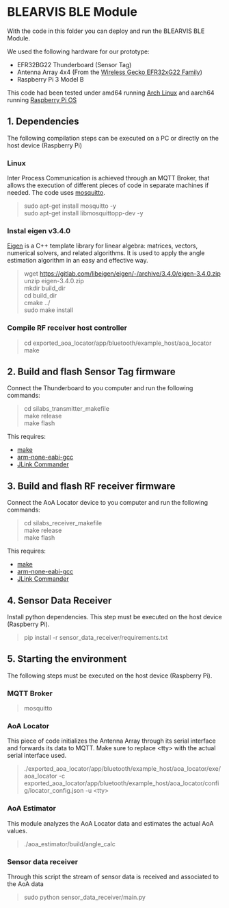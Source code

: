 # BLEARVIS BLE Module

With the code in this folder you can deploy and run the BLEARVIS BLE Module. 

We used the following hardware for our prototype:
- EFR32BG22 Thunderboard (Sensor Tag)
- Antenna Array 4x4 (From the [Wireless Gecko EFR32xG22 Family](https://www.silabs.com/wireless/gecko-series-2/efr32xg22))
- Raspberry Pi 3 Model B

This code had been tested under amd64 running [Arch Linux](https://archlinux.org/) and aarch64 running [Raspberry Pi OS](https://www.raspberrypi.com/software/)

## 1. Dependencies

The following compilation steps can be executed on a PC or directly on the host device (Raspberry Pi)

### Linux
Inter Process Communication is achieved through an MQTT Broker, that allows the execution of different pieces of code in separate machines if needed.
The code uses [mosquitto](https://mosquitto.org/).

> sudo apt-get install mosquitto -y  
> sudo apt-get install libmosquittopp-dev -y

### Instal eigen v3.4.0
[Eigen](https://eigen.tuxfamily.org/index.php?title=Main_Page) is a C++ template library for linear algebra: matrices, vectors, numerical solvers, and related algorithms. It is used to apply the angle estimation algorithm in an easy and effective way.

> wget https://gitlab.com/libeigen/eigen/-/archive/3.4.0/eigen-3.4.0.zip  
> unzip eigen-3.4.0.zip  
> mkdir build_dir  
> cd build_dir   
> cmake ../  
> sudo make install  

### Compile RF receiver host controller

> cd exported_aoa_locator/app/bluetooth/example_host/aoa_locator  
> make

## 2. Build and flash Sensor Tag firmware
Connect the Thunderboard to you computer and run the following commands: 

> cd silabs_transmitter_makefile  
> make release  
> make flash

This requires:
- [make](https://www.gnu.org/software/make/)
- [arm-none-eabi-gcc](https://developer.arm.com/downloads/-/gnu-rm)
- [JLink Commander](https://www.segger.com/products/debug-probes/j-link/tools/j-link-software/#j-link-commander)

## 3. Build and flash RF receiver firmware
Connect the AoA Locator device to you computer and run the following commands: 

> cd silabs_receiver_makefile  
> make release  
> make flash

This requires:
- [make](https://www.gnu.org/software/make/)
- [arm-none-eabi-gcc](https://developer.arm.com/downloads/-/gnu-rm)
- [JLink Commander](https://www.segger.com/products/debug-probes/j-link/tools/j-link-software/#j-link-commander)

## 4. Sensor Data Receiver
Install python dependencies.
This step must be executed on the host device (Raspberry Pi).

> pip install -r sensor_data_receiver/requirements.txt

## 5. Starting the environment
The following steps must be executed on the host device (Raspberry Pi).

### MQTT Broker

> mosquitto

### AoA Locator
This piece of code initializes the Antenna Array through its serial interface and forwards its data to MQTT. Make sure to replace \<tty\> with the actual serial interface used.

> ./exported_aoa_locator/app/bluetooth/example_host/aoa_locator/exe/aoa_locator -c exported_aoa_locator/app/bluetooth/example_host/aoa_locator/config/locator_config.json -u \<tty\>

### AoA Estimator
This module analyzes the AoA Locator data and estimates the actual AoA values.

> ./aoa_estimator/build/angle_calc

### Sensor data receiver
Through this script the stream of sensor data is received and associated to the AoA data

> sudo python sensor_data_receiver/main.py
